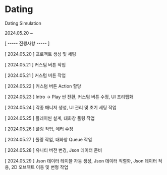 # Dating
Dating Simulation

2024.05.20 ~


[ ----- 진행사항 ----- ]

[ 2024.05.20 ] 프로젝트 생성 및 세팅

[ 2024.05.21 ] 커스텀 버튼 작업

[ 2024.05.21 ] 커스텀 버튼 작업

[ 2024.05.22 ] 커스텀 버튼 Action 할당

[ 2024.05.23 ] Intro -> Play 씬 전환, 커스텀 버튼 수정, UI 프리팹화

[ 2024.05.24 ] 각종 매니저 생성, UI 관리 및 초기 세팅 작업

[ 2024.05.25 ] 플레이씬 설계, 대화창 풀링 작업

[ 2024.05.26 ] 풀링 작업, 에러 수정

[ 2024.05.27 ] 풀링 작업, 대화창 Queue 작업

[ 2024.05.28 ] 유니티 버전 변경, Json 데이터 준비

[ 2024.05.29 ] Json 데이터 테이블 자동 생성, Json 데이터 직렬화, Json 데이터 적용, 2D 오브젝트 이동 및 변형 작업
